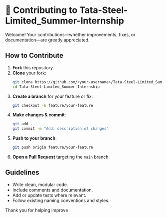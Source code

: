 # 🤝 Contributing to Tata-Steel-Limited_Summer-Internship

Welcome! Your contributions—whether improvements, fixes, or documentation—are greatly appreciated.

## How to Contribute

1. **Fork** this repository.
2. **Clone** your fork:
   ```bash
   git clone https://github.com/<your-username>/Tata‑Steel‑Limited_Summer‑Internship.git
   cd Tata‑Steel‑Limited_Summer‑Internship
   ```
3. **Create a branch** for your feature or fix:
   ```bash
   git checkout -b feature/your-feature
   ```
4. **Make changes & commit**:
   ```bash
   git add .
   git commit -m "Add: description of changes"
   ```
5. **Push to your branch**:
   ```bash
   git push origin feature/your-feature
   ```
6. **Open a Pull Request** targeting the `main` branch.

## Guidelines

- Write clean, modular code.
- Include comments and documentation.
- Add or update tests where relevant.
- Follow existing naming conventions and styles.

Thank you for helping improve
